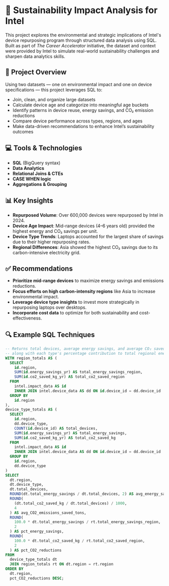 # 🌱 Sustainability Impact Analysis for Intel

This project explores the environmental and strategic implications of Intel's device repurposing program through structured data analysis using SQL. Built as part of *The Career Accelerator* initiative, the dataset and context were provided by Intel to simulate real-world sustainability challenges and sharpen data analytics skills.

## 📌 Project Overview

Using two datasets — one on environmental impact and one on device specifications — this project leverages SQL to:

- Join, clean, and organize large datasets
- Calculate device age and categorize into meaningful age buckets
- Identify patterns in device reuse, energy savings, and CO₂ emission reductions
- Compare device performance across types, regions, and ages
- Make data-driven recommendations to enhance Intel’s sustainability outcomes

## 💻 Tools & Technologies
- **SQL** (BigQuery syntax)
- **Data Analytics**
- **Relational Joins & CTEs**
- **CASE WHEN logic**
- **Aggregations & Grouping**

## 📊 Key Insights

- **Repurposed Volume**: Over 600,000 devices were repurposed by Intel in 2024.
- **Device Age Impact**: Mid-range devices (4–6 years old) provided the highest energy and CO₂ savings per unit.
- **Device Type Trends**: Laptops accounted for the largest share of savings due to their higher repurposing rates.
- **Regional Differences**: Asia showed the highest CO₂ savings due to its carbon-intensive electricity grid.

## ✅ Recommendations

- **Prioritize mid-range devices** to maximize energy savings and emissions reductions.
- **Focus efforts on high carbon-intensity regions** like Asia to increase environmental impact.
- **Leverage device type insights** to invest more strategically in repurposing laptops over desktops.
- **Incorporate cost data** to optimize for both sustainability and cost-effectiveness.

## 🔍 Example SQL Techniques

```sql
-- Returns total devices, average energy savings, and average CO₂ saved by device type and region,
-- along with each type's percentage contribution to total regional energy and CO₂ savings.
WITH region_totals AS (
  SELECT
    id.region,
    SUM(id.energy_savings_yr) AS total_energy_savings_region,
    SUM(id.co2_saved_kg_yr) AS total_co2_saved_region
  FROM
    intel.impact_data AS id
    INNER JOIN intel.device_data AS dd ON id.device_id = dd.device_id
  GROUP BY
    id.region
),
device_type_totals AS (
  SELECT
    id.region,
    dd.device_type,
    COUNT(id.device_id) AS total_devices,
    SUM(id.energy_savings_yr) AS total_energy_savings,
    SUM(id.co2_saved_kg_yr) AS total_co2_saved_kg
  FROM
    intel.impact_data AS id
    INNER JOIN intel.device_data AS dd ON id.device_id = dd.device_id
  GROUP BY
    id.region,
    dd.device_type
)
SELECT
  dt.region,
  dt.device_type,
  dt.total_devices,
  ROUND(dt.total_energy_savings / dt.total_devices, 2) AS avg_energy_savings,
  ROUND(
    (dt.total_co2_saved_kg / dt.total_devices) / 1000,
    4
  ) AS avg_CO2_emissions_saved_tons,
  ROUND(
    100.0 * dt.total_energy_savings / rt.total_energy_savings_region,
    2
  ) AS pct_energy_savings,
  ROUND(
    100.0 * dt.total_co2_saved_kg / rt.total_co2_saved_region,
    2
  ) AS pct_CO2_reductions
FROM
  device_type_totals dt
  JOIN region_totals rt ON dt.region = rt.region
ORDER BY
  dt.region,
  pct_CO2_reductions DESC;

